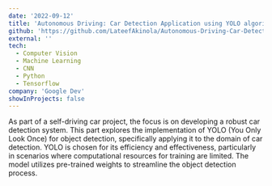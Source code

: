 ```yaml
---
date: '2022-09-12'
title: 'Autonomous Driving: Car Detection Application using YOLO algorithm'
github: 'https://github.com/LateefAkinola/Autonomous-Driving-Car-Detection-using-YOLO-algorithm'
external: ''
tech:
  - Computer Vision
  - Machine Learning
  - CNN
  - Python
  - Tensorflow
company: 'Google Dev'
showInProjects: false
---
```


As part of a self-driving car project, the focus is on developing a robust car detection system. This part explores the implementation of YOLO (You Only Look Once) for object detection, specifically applying it to the domain of car detection. YOLO is chosen for its efficiency and effectiveness, particularly in scenarios where computational resources for training are limited. The model utilizes pre-trained weights to streamline the object detection process.